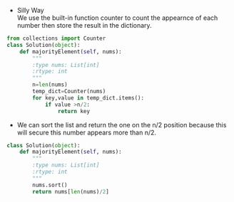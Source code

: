 - Silly Way  
We use the built-in function counter to count the appearnce of each number then store the result in the dictionary.  
```python
from collections import Counter
class Solution(object):
    def majorityElement(self, nums):
        """
        :type nums: List[int]
        :rtype: int
        """
        n=len(nums)
        temp_dict=Counter(nums)
        for key,value in temp_dict.items():
            if value >n/2:
                return key
```  
- We can sort the list and return the one on the n/2 position because this will secure this number appears more than n/2.
```python
class Solution(object):
    def majorityElement(self, nums):
        """
        :type nums: List[int]
        :rtype: int
        """
        nums.sort()
        return nums[len(nums)/2]
```